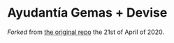 # Ayudantía Gemas + Devise

_Forked_ from [the original repo](https://github.com/Jiruiz2/Ayudantia-Gemas-Devise) the 21st of April of 2020.

